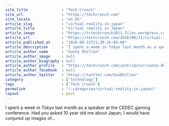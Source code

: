 ```yaml
---
site_title               : "Tech Crunch"
site_url                 : "https://techcrunch.com"
site_locale              : "en_US"
article_slug             : "virtual-reality-in-japan"
article_title            : "Virtual reality in Japan"
article_image            : "https://tctechcrunch2011.files.wordpress.com/2016/09/unnamed-5.jpg?w=764&h=400&crop=1"
article_url              : "https://techcrunch.com/2016/09/21/virtual-reality-in-japan/"
article_published_at     : "2016-09-21T21:30:16-03:00"
article_description      : "I spent a week in Tokyo last month as a speaker at the CEDEC gaming conference. Had you asked 10 year old me about Japan, I would have conjured up images of..."
article_author_name      : "Sunny Dhillon"
article_author_image     : null
article_author_biography : null
article_author_profile   : "https://techcrunch.com/contributor/sunny-dhillon/"
article_author_facebook  : null
article_author_twitter   : "https://twitter.com/SunDhillon"
category                 : ['technology']
tags                     : ['Tech Crunch']
permalink                : "/:categories/virtual-reality-in-japan/"
layout                   : post
---
```


I spent a week in Tokyo last month as a speaker at the CEDEC gaming conference. Had you asked 10 year old me about Japan, I would have conjured up images of...
